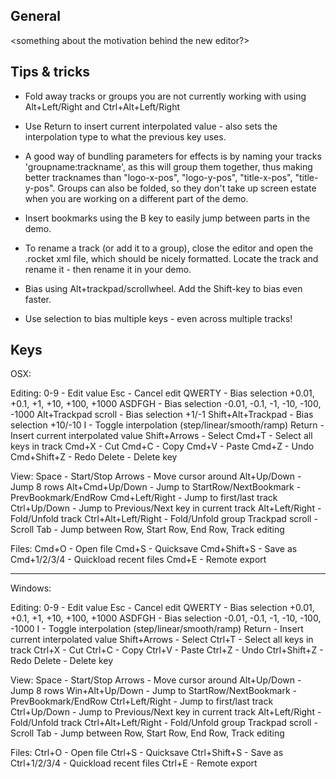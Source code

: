 General
-------
<something about the motivation behind the new editor?>

Tips & tricks
-------------
* Fold away tracks or groups you are not currently working with using Alt+Left/Right and Ctrl+Alt+Left/Right

* Use Return to insert current interpolated value - also sets the interpolation type to what the previous key uses.

* A good way of bundling parameters for effects is by naming your tracks 'groupname:trackname', as this will group them together, thus making better tracknames than "logo-x-pos", "logo-y-pos", "title-x-pos", "title-y-pos". Groups can also be folded, so they don't take up screen estate when you are working on a different part of the demo.

* Insert bookmarks using the B key to easily jump between parts in the demo.

* To rename a track (or add it to a group), close the editor and open the .rocket xml file, which should be nicely formatted. Locate the track and rename it - then rename it in your demo.

* Bias using Alt+trackpad/scrollwheel. Add the Shift-key to bias even faster.

* Use selection to bias multiple keys - even across multiple tracks!

Keys
----

OSX:

Editing:
0-9                     -       Edit value
Esc                     -       Cancel edit
QWERTY                  -       Bias selection +0.01, +0.1, +1, +10, +100, +1000
ASDFGH                  -       Bias selection -0.01, -0.1, -1, -10, -100, -1000
Alt+Trackpad scroll	-	Bias selection +1/-1
Shift+Alt+Trackpad	-	Bias selection +10/-10
I                       -       Toggle interpolation (step/linear/smooth/ramp)
Return                  -       Insert current interpolated value
Shift+Arrows            -       Select
Cmd+T                   -       Select all keys in track
Cmd+X                   -       Cut
Cmd+C                   -       Copy
Cmd+V                   -       Paste
Cmd+Z                   -       Undo
Cmd+Shift+Z             -       Redo
Delete                  -       Delete key

View:
Space                   -       Start/Stop
Arrows                  -       Move cursor around
Alt+Up/Down             -       Jump 8 rows
Alt+Cmd+Up/Down         -       Jump to StartRow/NextBookmark - PrevBookmark/EndRow
Cmd+Left/Right          -       Jump to first/last track
Ctrl+Up/Down            -       Jump to Previous/Next key in current track
Alt+Left/Right          -       Fold/Unfold track
Ctrl+Alt+Left/Right     -       Fold/Unfold group
Trackpad scroll         -       Scroll
Tab                     -       Jump between Row, Start Row, End Row, Track editing

Files:
Cmd+O                   -       Open file
Cmd+S                   -       Quicksave
Cmd+Shift+S             -       Save as
Cmd+1/2/3/4             -       Quickload recent files
Cmd+E                   -       Remote export

---------------------------------------------------------------------------------

Windows:

Editing:
0-9                     -       Edit value
Esc                     -       Cancel edit
QWERTY                  -       Bias selection +0.01, +0.1, +1, +10, +100, +1000
ASDFGH                  -       Bias selection -0.01, -0.1, -1, -10, -100, -1000
I                       -       Toggle interpolation (step/linear/smooth/ramp)
Return                  -       Insert current interpolated value
Shift+Arrows            -       Select
Ctrl+T                  -       Select all keys in track
Ctrl+X                  -       Cut
Ctrl+C                  -       Copy
Ctrl+V                  -       Paste
Ctrl+Z                  -       Undo
Ctrl+Shift+Z            -       Redo
Delete                  -       Delete key

View:
Space                   -       Start/Stop
Arrows                  -       Move cursor around
Alt+Up/Down             -       Jump 8 rows
Win+Alt+Up/Down         -       Jump to StartRow/NextBookmark - PrevBookmark/EndRow
Ctrl+Left/Right         -       Jump to first/last track
Ctrl+Up/Down            -       Jump to Previous/Next key in current track
Alt+Left/Right          -       Fold/Unfold track
Ctrl+Alt+Left/Right     -       Fold/Unfold group
Trackpad scroll         -       Scroll
Tab                     -       Jump between Row, Start Row, End Row, Track editing

Files:
Ctrl+O                  -       Open file
Ctrl+S                  -       Quicksave
Ctrl+Shift+S            -       Save as
Ctrl+1/2/3/4            -       Quickload recent files
Ctrl+E                  -       Remote export

